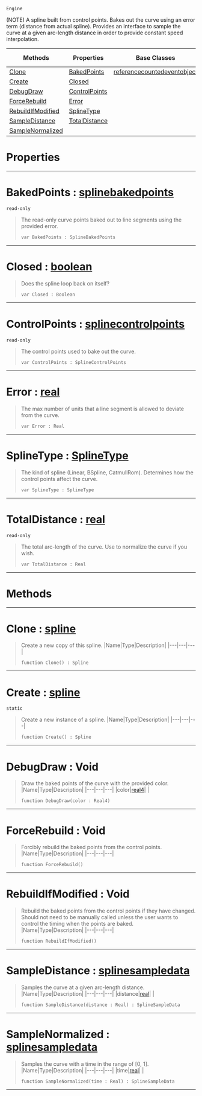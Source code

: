  `Engine`

(NOTE) A spline built from control points. Bakes out the curve using an error term (distance from actual spline). Provides an interface to sample the curve at a given arc-length distance in order to provide constant speed interpolation.

|Methods|Properties|Base Classes|Derived Classes|
|---|---|---|---|
|[ Clone](https://plasmaengine.github.io/PlasmaDocs/Plasma1/C++/code_reference/class_reference/spline.markdown#clone-plasma-engine-docume)|[ BakedPoints](https://plasmaengine.github.io/PlasmaDocs/Plasma1/C++/code_reference/class_reference/spline.markdown#bakedpoints-plasma-engine)|[referencecountedeventobject](https://plasmaengine.github.io/PlasmaDocs/Plasma1/C++/code_reference/class_reference/referencecountedeventobject.markdown)| |
|[ Create](https://plasmaengine.github.io/PlasmaDocs/Plasma1/C++/code_reference/class_reference/spline.markdown#create-plasma-engine-docum)|[ Closed](https://plasmaengine.github.io/PlasmaDocs/Plasma1/C++/code_reference/class_reference/spline.markdown#closed-plasma-engine-docum)| | |
|[ DebugDraw](https://plasmaengine.github.io/PlasmaDocs/Plasma1/C++/code_reference/class_reference/spline.markdown#debugdraw-void)|[ ControlPoints](https://plasmaengine.github.io/PlasmaDocs/Plasma1/C++/code_reference/class_reference/spline.markdown#controlpoints-plasma-engin)| | |
|[ ForceRebuild](https://plasmaengine.github.io/PlasmaDocs/Plasma1/C++/code_reference/class_reference/spline.markdown#forcerebuild-void)|[ Error](https://plasmaengine.github.io/PlasmaDocs/Plasma1/C++/code_reference/class_reference/spline.markdown#error-plasma-engine-docume)| | |
|[ RebuildIfModified](https://plasmaengine.github.io/PlasmaDocs/Plasma1/C++/code_reference/class_reference/spline.markdown#rebuildifmodified-void)|[ SplineType](https://plasmaengine.github.io/PlasmaDocs/Plasma1/C++/code_reference/class_reference/spline.markdown#splinetype-plasma-engine-d)| | |
|[ SampleDistance](https://plasmaengine.github.io/PlasmaDocs/Plasma1/C++/code_reference/class_reference/spline.markdown#sampledistance-plasma-engi)|[ TotalDistance](https://plasmaengine.github.io/PlasmaDocs/Plasma1/C++/code_reference/class_reference/spline.markdown#totaldistance-plasma-engin)| | |
|[ SampleNormalized](https://plasmaengine.github.io/PlasmaDocs/Plasma1/C++/code_reference/class_reference/spline.markdown#samplenormalized-plasma-en)| | | |


 #  Properties


---  
 #  BakedPoints : [splinebakedpoints](https://plasmaengine.github.io/PlasmaDocs/Plasma1/C++/code_reference/class_reference/splinebakedpoints.markdown)

 `read-only`

> The read-only curve points baked out to line segments using the provided error.
> ``` lang=cpp, name=Lightning
> var BakedPoints : SplineBakedPoints


---  
 #  Closed : [boolean](https://plasmaengine.github.io/PlasmaDocs/Plasma1/C++/code_reference/lightning_base_types/boolean.markdown)

> Does the spline loop back on itself?
> ``` lang=cpp, name=Lightning
> var Closed : Boolean


---  
 #  ControlPoints : [splinecontrolpoints](https://plasmaengine.github.io/PlasmaDocs/Plasma1/C++/code_reference/class_reference/splinecontrolpoints.markdown)

 `read-only`

> The control points used to bake out the curve.
> ``` lang=cpp, name=Lightning
> var ControlPoints : SplineControlPoints


---  
 #  Error : [real](https://plasmaengine.github.io/PlasmaDocs/Plasma1/C++/code_reference/lightning_base_types/real.markdown)

> The max number of units that a line segment is allowed to deviate from the curve.
> ``` lang=cpp, name=Lightning
> var Error : Real


---  
 #  SplineType : [SplineType](https://plasmaengine.github.io/PlasmaDocs/Plasma1/C++/code_reference/enum_reference.markdown#splinetype)

> The kind of spline (Linear, BSpline, CatmullRom). Determines how the control points affect the curve.
> ``` lang=cpp, name=Lightning
> var SplineType : SplineType


---  
 #  TotalDistance : [real](https://plasmaengine.github.io/PlasmaDocs/Plasma1/C++/code_reference/lightning_base_types/real.markdown)

 `read-only`

> The total arc-length of the curve. Use to normalize the curve if you wish.
> ``` lang=cpp, name=Lightning
> var TotalDistance : Real


---  
 #  Methods


---  
 #  Clone : [spline](https://plasmaengine.github.io/PlasmaDocs/Plasma1/C++/code_reference/class_reference/spline.markdown)

> Create a new copy of this spline.
> |Name|Type|Description|
> |---|---|---|
> ``` lang=cpp, name=Lightning
> function Clone() : Spline
> ``` 


---  
 #  Create : [spline](https://plasmaengine.github.io/PlasmaDocs/Plasma1/C++/code_reference/class_reference/spline.markdown)

 `static`

> Create a new instance of a spline.
> |Name|Type|Description|
> |---|---|---|
> ``` lang=cpp, name=Lightning
> function Create() : Spline
> ``` 


---  
 #  DebugDraw : Void

> Draw the baked points of the curve with the provided color.
> |Name|Type|Description|
> |---|---|---|
> |color|[real4](https://plasmaengine.github.io/PlasmaDocs/Plasma1/C++/code_reference/lightning_base_types/real4.markdown)| |
> ``` lang=cpp, name=Lightning
> function DebugDraw(color : Real4)
> ``` 


---  
 #  ForceRebuild : Void

> Forcibly rebuild the baked points from the control points.
> |Name|Type|Description|
> |---|---|---|
> ``` lang=cpp, name=Lightning
> function ForceRebuild()
> ``` 


---  
 #  RebuildIfModified : Void

> Rebuild the baked points from the control points if they have changed. Should not need to be manually called unless the user wants to control the timing when the points are baked.
> |Name|Type|Description|
> |---|---|---|
> ``` lang=cpp, name=Lightning
> function RebuildIfModified()
> ``` 


---  
 #  SampleDistance : [splinesampledata](https://plasmaengine.github.io/PlasmaDocs/Plasma1/C++/code_reference/class_reference/splinesampledata.markdown)

> Samples the curve at a given arc-length distance.
> |Name|Type|Description|
> |---|---|---|
> |distance|[real](https://plasmaengine.github.io/PlasmaDocs/Plasma1/C++/code_reference/lightning_base_types/real.markdown)| |
> ``` lang=cpp, name=Lightning
> function SampleDistance(distance : Real) : SplineSampleData
> ``` 


---  
 #  SampleNormalized : [splinesampledata](https://plasmaengine.github.io/PlasmaDocs/Plasma1/C++/code_reference/class_reference/splinesampledata.markdown)

> Samples the curve with a time in the range of [0, 1].
> |Name|Type|Description|
> |---|---|---|
> |time|[real](https://plasmaengine.github.io/PlasmaDocs/Plasma1/C++/code_reference/lightning_base_types/real.markdown)| |
> ``` lang=cpp, name=Lightning
> function SampleNormalized(time : Real) : SplineSampleData
> ``` 


---  
 

 